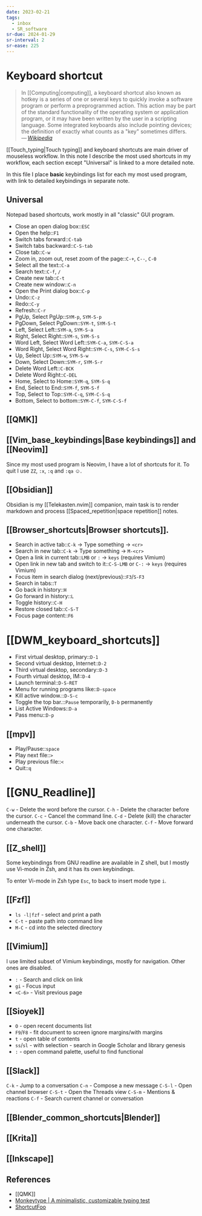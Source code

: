 ```yaml
---
date: 2023-02-21
tags:
  - inbox
  - SR_software
sr-due: 2024-01-29
sr-interval: 2
sr-ease: 225
---
```


# Keyboard shortcut

> In [[Computing|computing]], a keyboard shortcut also known as hotkey is a
> series of one or several keys to quickly invoke a software program or perform
> a preprogrammed action. This action may be part of the standard functionality
> of the operating system or application program, or it may have been written by
> the user in a scripting language. Some integrated keyboards also include
> pointing devices; the definition of exactly what counts as a "key" sometimes
> differs.\
> — <cite>[Wikipedia](https://en.wikipedia.org/wiki/Keyboard_shortcut)</cite>

[[Touch_typing|Touch typing]] and keyboard shortcuts are main driver of
mouseless workflow. In this note I describe the most used shortcuts in my
workflow, each section except "Universal" is linked to a more detailed note.

In this file I place **basic** keybindings list for each my most used program,
with link to detailed keybindings in separate note.

## Universal

Notepad based shortcuts, work mostly in all "classic" GUI program.

- Close an open dialog box::`ESC`
- Open the help::`F1`
- Switch tabs forward::`C-tab`
- Switch tabs backward::`C-S-tab`
- Close tab::`C-w`
- Zoom in, zoom out, reset zoom of the page::`C-+`, `C--`, `C-0`
- Select all the text::`C-a`
- Search text::`C-f`, `/`
- Create new tab::`C-t`
- Create new window::`C-n`
- Open the Print dialog box::`C-p`
- Undo::`C-z`
- Redo::`C-y`
- Refresh::`C-r`
- PgUp, Select PgUp::`SYM-p`, `SYM-S-p`
- PgDown, Select PgDown::`SYM-t`, `SYM-S-t`
- Left, Select Left::`SYM-a`, `SYM-S-a`
- Right, Select Right::`SYM-s`, `SYM-S-s`
- Word Left, Select Word Left::`SYM-C-a`, `SYM-C-S-a`
- Word Right, Select Word Right::`SYM-C-s`, `SYM-C-S-s`
- Up, Select Up::`SYM-w`, `SYM-S-w`
- Down, Select Down::`SYM-r`, `SYM-S-r`
- Delete Word Left::`C-BCK`
- Delete Word Right::`C-DEL`
- Home, Select to Home::`SYM-q`, `SYM-S-q`
- End, Select to End::`SYM-f`, `SYM-S-f`
- Top, Select to Top::`SYM-C-q`, `SYM-C-S-q`
- Bottom, Select to bottom::`SYM-C-f`, `SYM-C-S-f`

## [[QMK]]

## [[Vim_base_keybindings|Base keybindings]] and [[Neovim]]

Since my most used program is Neovim, I have a lot of shortcuts for it. To quit
I use `ZZ`, `:x`, `:q` and `:qa` ☺.

## [[Obsidian]]

Obsidian is my [[Telekasten.nvim]] companion, main task is to render markdown
and process [[Spaced_repetition|space repetition]] notes.

## [[Browser_shortcuts|Browser shortcuts]].

- Search in active tab::`C-k` → Type something → `<cr>`
- Search in new tab::`C-k` → Type something → `M-<cr>`
- Open a link in current tab::`LMB` or `:` → `keys` (requires Vimium)
- Open link in new tab and switch to it::`C-S-LMB` or `C-:` → `keys` (requires Vimium)
- Focus item in search dialog (next/previous)::`F3`/`S-F3`
- Search in tabs::`T`
- Go back in history::`H`
- Go forward in history::`L`
- Toggle history::`C-H`
- Restore closed tab::`C-S-T`
- Focus page content::`F6`

# [[DWM_keyboard_shortcuts]]

- First virtual desktop, primary::`D-1`
- Second virtual desktop, Internet::`D-2`
- Third virtual desktop, secondary::`D-3`
- Fourth virtual desktop, IM::`D-4`
- Launch terminal::`D-S-RET`
- Menu for running programs like::`D-space`
- Kill active window.::`D-S-c`
- Toggle the top bar.::`Pause` temporarily, `D-b` permanently
- List Active Windows::`D-a`
- Pass menu::`D-p`

## [[mpv]]

- Play/Pause::`space`
- Play next file::`>`
- Play previous file::`<`
- Quit::`q`

# [[GNU_Readline]]

`C-w` - Delete the word before the cursor.
`C-h` - Delete the character before the cursor.
`C-c` - Cancel the command line.
`C-d` - Delete (kill) the character underneath the cursor.
`C-b` - Move back one character.
`C-f` - Move forward one character.

## [[Z_shell]]

Some keybindings from GNU readline are available in Z shell, but I mostly use
Vi-mode in Zsh, and it has its own keybindings.

To enter Vi-mode in Zsh type `Esc`, to back to insert mode type `i`.

## [[Fzf]]

- `ls -l|fzf` - select and print a path
- `C-t` - paste path into command line
- `M-C` - cd into the selected directory

## [[Vimium]]

I use limited subset of Vimium keybindings, mostly for navigation. Other ones
are disabled.

- `:` - Search and click on link
- `gi` - Focus input
- `<C-6>` - Visit previous page

## [[Sioyek]]

- `O` - open recent documents list
- `F9`/`F8` - fit document to screen ignore margins/with margins
- `t` - open table of contents
- `ss`/`sl` - with selection - search in Google Scholar and library genesis
- `:` - open command palette, useful to find functional

## [[Slack]]

`C-k` - Jump to a conversation
`C-n` - Compose a new message
`C-S-l` - Open channel browser
`C-S-t` - Open the Threads view
`C-S-m` - Mentions & reactions
`C-f` - Search current channel or conversation

## [[Blender_common_shortcuts|Blender]]

## [[Krita]]

## [[Inkscape]]

## References

- [[QMK]]
- [Monkeytype | A minimalistic, customizable typing test](https://monkeytype.com/)
- [ShortcutFoo](https://www.shortcutfoo.com/)
